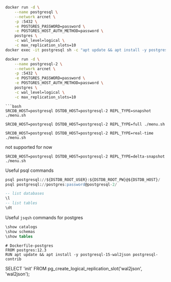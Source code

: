 
```bash
docker run -d \
    --name postgresql \
    --network arcnet \
    -p :5432 \
    -e POSTGRES_PASSWORD=password \
    -e POSTGRES_HOST_AUTH_METHOD=password \
    postgres \
    -c wal_level=logical \
    -c max_replication_slots=10 
docker exec -it postgresql sh -c "apt update && apt install -y postgresql-15-wal2json postgresql-contrib"

docker run -d \
    --name postgresql-2 \
    --network arcnet \
    -p :5432 \
    -e POSTGRES_PASSWORD=password \
    -e POSTGRES_HOST_AUTH_METHOD=password \
    postgres \
    -c wal_level=logical \
    -c max_replication_slots=10 

```

```
```bash
SRCDB_HOST=postgresql DSTDB_HOST=postgresql-2 REPL_TYPE=snapshot ./menu.sh

SRCDB_HOST=postgresql DSTDB_HOST=postgresql-2 REPL_TYPE=full ./menu.sh

SRCDB_HOST=postgresql DSTDB_HOST=postgresql-2 REPL_TYPE=real-time ./menu.sh
```

not supported for now
```
SRCDB_HOST=postgresql DSTDB_HOST=postgresql-2 REPL_TYPE=delta-snapshot ./menu.sh
```

Useful psql commands
```sql
psql postgresql://${DSTDB_ROOT_USER}:${DSTDB_ROOT_PW}@${DSTDB_HOST}/
psql postgresql://postgres:password@postgresql-2/

-- list databases
\l 
-- list tables
\dt
```

Useful `jsqsh` commands for postgres
```sql
\show catalogs
\show schemas
\show tables
```

```
# Dockerfile-postgres
FROM postgres:12.3
RUN apt update && apt install -y postgresql-15-wal2json postgresql-contrib
```

SELECT 'init' FROM pg_create_logical_replication_slot('wal2json', 'wal2json');
